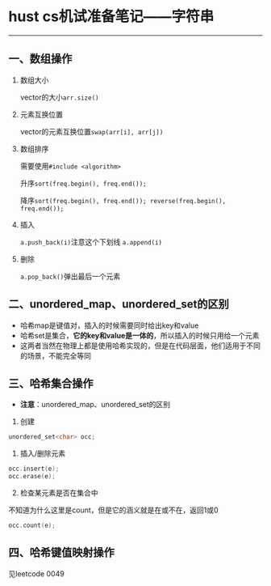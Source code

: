 # hust cs机试准备笔记——字符串


---

## 一、数组操作

1. 数组大小

    vector的大小```arr.size()```

2. 元素互换位置

    vector的元素互换位置```swap(arr[i], arr[j])```

3. 数组排序

    需要使用```#include <algorithm>```

    升序```sort(freq.begin(), freq.end());```
    
    降序```sort(freq.begin(), freq.end());
        reverse(freq.begin(), freq.end());```

4. 插入

    ```a.push_back(i)```注意这个下划线
    ```a.append(i)```

5. 删除

    ```a.pop_back()```弹出最后一个元素

## 二、unordered_map、unordered_set的区别

- 哈希map是键值对，插入的时候需要同时给出key和value
- 哈希set是集合，**它的key和value是一体的**，所以插入的时候只用给一个元素
- 这两者当然在物理上都是使用哈希实现的，但是在代码层面，他们适用于不同的场景，不能完全等同

## 三、哈希集合操作

- **注意**：unordered_map、unordered_set的区别

1. 创建

```cpp
unordered_set<char> occ;
```

1. 插入/删除元素

```cpp
occ.insert(e);
occ.erase(e);
```

2. 检查某元素是否在集合中

不知道为什么这里是count，但是它的涵义就是在或不在，返回1或0

```cpp
occ.count(e);
```


## 四、哈希键值映射操作

见leetcode 0049
